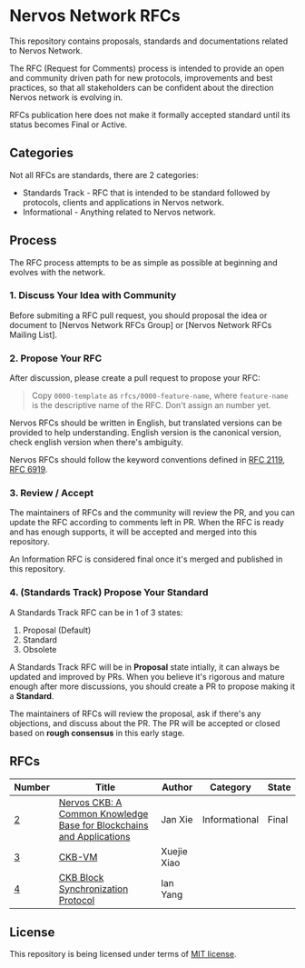 # Nervos Network RFCs

This repository contains proposals, standards and documentations related to Nervos Network.

The RFC (Request for Comments) process is intended to provide an open and community driven path for new protocols, improvements and best practices, so that all stakeholders can be confident about the direction Nervos network is evolving in.

RFCs publication here does not make it formally accepted standard until its status becomes Final or Active.

## Categories

Not all RFCs are standards, there are 2 categories:

* Standards Track - RFC that is intended to be standard followed by protocols, clients and applications in Nervos network.
* Informational - Anything related to Nervos network.

## Process

The RFC process attempts to be as simple as possible at beginning and evolves with the network.

### 1. Discuss Your Idea with Community

Before submiting a RFC pull request, you should proposal the idea or document to [Nervos Network RFCs Group] or [Nervos Network RFCs Mailing List].

### 2. Propose Your RFC

After discussion, please create a pull request to propose your RFC:

> Copy `0000-template` as `rfcs/0000-feature-name`, where `feature-name` is the descriptive name of the RFC. Don't assign an number yet.

Nervos RFCs should be written in English, but translated versions can be provided to help understanding. English version is the canonical version, check english version when there's ambiguity.

Nervos RFCs should follow the keyword conventions defined in [RFC 2119](https://tools.ietf.org/html/rfc2119), [RFC 6919](https://tools.ietf.org/html/rfc6919).

### 3. Review / Accept

The maintainers of RFCs and the community will review the PR, and you can update the RFC according to comments left in PR. When the RFC is ready and has enough supports, it will be accepted and merged into this repository.

An Information RFC is considered final once it's merged and published in this repository.

### 4. (Standards Track) Propose Your Standard

A Standards Track RFC can be in 1 of 3 states:

1. Proposal (Default)
2. Standard
3. Obsolete

A Standards Track RFC will be in **Proposal** state intially, it can always be updated and improved by PRs. When you believe it's rigorous and mature enough after more discussions, you should create a PR to propose making it a **Standard**.

The maintainers of RFCs will review the proposal, ask if there's any objections, and discuss about the PR. The PR will be accepted or closed based on **rough consensus** in this early stage.

## RFCs

| Number | Title | Author | Category | State |
|--------|-------|--------|----------|-------|
| [2](https://github.com/nervosnetwork/rfcs/tree/master/rfcs/0002-ckb) | [Nervos CKB: A Common Knowledge Base for Blockchains and Applications](https://github.com/nervosnetwork/rfcs/blob/master/rfcs/0002-ckb/0002-ckb.md) | Jan Xie | Informational | Final |
| [3](https://github.com/nervosnetwork/rfcs/tree/master/rfcs/0003-ckb-vm) | [CKB-VM](https://github.com/nervosnetwork/rfcs/blob/master/rfcs/0003-ckb-vm/0003-ckb-vm.md) | Xuejie Xiao | | |
| [4](https://github.com/nervosnetwork/rfcs/tree/master/rfcs/0004-ckb-block-sync) | [CKB Block Synchronization Protocol](https://github.com/nervosnetwork/rfcs/blob/master/rfcs/0004-ckb-block-sync/0004-ckb-block-sync.md) | Ian Yang | | |

## License

This repository is being licensed under terms of [MIT license](http://opensource.org/licenses/MIT).
